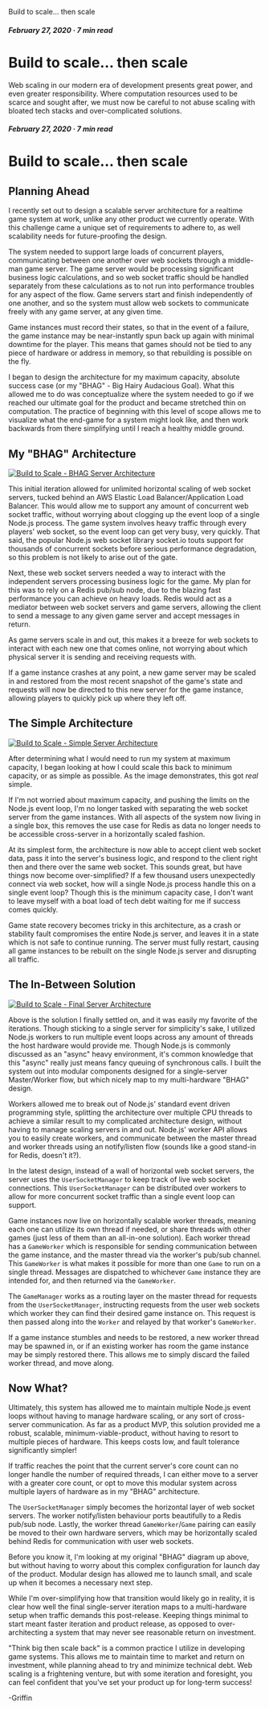 Build to scale... then scale

</title>

##### February 27, 2020 · 7 min read

# Build to scale... then scale

Web scaling in our modern era of development presents great power, and even greater responsibility. Where computation resources used to be scarce and sought after, we must now be careful to not abuse scaling with bloated tech stacks and over-complicated solutions.

</summary>

##### February 27, 2020 · 7 min read

# Build to scale... then scale

## Planning Ahead

I recently set out to design a scalable server architecture for a realtime game system at work, unlike any other product we currently operate. With this challenge came a unique set of requirements to adhere to, as well scalability needs for future-proofing the design.

The system needed to support large loads of concurrent players, communicating between one another over web sockets through a middle-man game server. The game server would be processing significant business logic calculations, and so web socket traffic should be handled separately from these calculations as to not run into performance troubles for any aspect of the flow. Game servers start and finish independently of one another, and so the system must allow web sockets to communicate freely with any game server, at any given time.

Game instances must record their states, so that in the event of a failure, the game instance may be near-instantly spun back up again with minimal downtime for the player. This means that games should not be tied to any piece of hardware or address in memory, so that rebuilding is possible on the fly.

I began to design the architecture for my maximum capacity, absolute success case (or my "BHAG" - Big Hairy Audacious Goal). What this allowed me to do was conceptualize where the system needed to go if we reached our ultimate goal for the product and became stretched thin on computation. The practice of beginning with this level of scope allows me to visualize what the end-game for a system might look like, and then work backwards from there simplifying until I reach a healthy middle ground.

## My "BHAG" Architecture

[![Build to Scale - BHAG Server Architecture](/images/scale/web-archi-initial.jpg "Build to Scale - BHAG Server Architecture")](/images/scale/web-archi-initial.jpg)

This initial iteration allowed for unlimited horizontal scaling of web socket servers, tucked behind an AWS Elastic Load Balancer/Application Load Balancer. This would allow me to support any amount of concurrent web socket traffic, without worrying about clogging up the event loop of a single Node.js process. The game system involves heavy traffic through every players' web socket, so the event loop can get very busy, very quickly. That said, the popular Node.js web socket library socket.io touts support for thousands of concurrent sockets before serious performance degradation, so this problem is not likely to arise out of the gate.

Next, these web socket servers needed a way to interact with the independent servers processing business logic for the game. My plan for this was to rely on a Redis pub/sub node, due to the blazing fast performance you can achieve on heavy loads. Redis would act as a mediator between web socket servers and game servers, allowing the client to send a message to any given game server and accept messages in return.

As game servers scale in and out, this makes it a breeze for web sockets to interact with each new one that comes online, not worrying about which physical server it is sending and receiving requests with.

If a game instance crashes at any point, a new game server may be scaled in and restored from the most recent snapshot of the game's state and requests will now be directed to this new server for the game instance, allowing players to quickly pick up where they left off.

## The Simple Architecture

[![Build to Scale - Simple Server Architecture](/images/scale/web-archi-simple.png "Build to Scale - Simple Server Architecture")](/images/scale/web-archi-simple.png)

After determining what I would need to run my system at maximum capacity, I began looking at how I could scale this back to minimum capacity, or as simple as possible. As the image demonstrates, this got _real_ simple.

If I'm not worried about maximum capacity, and pushing the limits on the Node.js event loop, I'm no longer tasked with separating the web socket server from the game instances. With all aspects of the system now living in a single box, this removes the use case for Redis as data no longer needs to be accessible cross-server in a horizontally scaled fashion.

At its simplest form, the architecture is now able to accept client web socket data, pass it into the server's business logic, and respond to the client right then and there over the same web socket. This sounds great, but have things now become over-simplified? If a few thousand users unexpectedly connect via web socket, how will a single Node.js process handle this on a single event loop? Though this is the minimum capacity case, I don't want to leave myself with a boat load of tech debt waiting for me if success comes quickly.

Game state recovery becomes tricky in this architecture, as a crash or stability fault compromises the entire Node.js server, and leaves it in a state which is not safe to continue running. The server must fully restart, causing all game instances to be rebuilt on the single Node.js server and disrupting all traffic.

## The In-Between Solution

[![Build to Scale - Final Server Architecture](/images/scale/web-archi-hood.jpg "Build to Scale - Final Server Architecture")](/images/scale/web-archi-hood.jpg)

Above is the solution I finally settled on, and it was easily my favorite of the iterations. Though sticking to a single server for simplicity's sake, I utilized Node.js workers to run multiple event loops across any amount of threads the host hardware would provide me. Though Node.js is commonly discussed as an "async" heavy environment, it's common knowledge that this "async" really just means fancy queuing of synchronous calls. I built the system out into modular components designed for a single-server Master/Worker flow, but which nicely map to my multi-hardware "BHAG" design.

Workers allowed me to break out of Node.js' standard event driven programming style, splitting the architecture over multiple CPU threads to achieve a similar result to my complicated architecture design, without having to manage scaling servers in and out. Node.js' worker API allows you to easily create workers, and communicate between the master thread and worker threads using an notify/listen flow (sounds like a good stand-in for Redis, doesn't it?).

In the latest design, instead of a wall of horizontal web socket servers, the server uses the `UserSocketManager` to keep track of live web socket connections. This `UserSocketManager` can be distributed over workers to allow for more concurrent socket traffic than a single event loop can support.

Game instances now live on horizontally scalable worker threads, meaning each one can utilize its own thread if needed, or share threads with other games (just less of them than an all-in-one solution). Each worker thread has a `GameWorker` which is responsible for sending communication between the game instance, and the master thread via the worker's pub/sub channel. This `GameWorker` is what makes it possible for more than one `Game` to run on a single thread. Messages are dispatched to whichever `Game` instance they are intended for, and then returned via the `GameWorker`.

The `GameManager` works as a routing layer on the master thread for requests from the `UserSocketManager`, instructing requests from the user web sockets which worker they can find their desired game instance on. This request is then passed along into the `Worker` and relayed by that worker's `GameWorker`.

If a game instance stumbles and needs to be restored, a new worker thread may be spawned in, or if an existing worker has room the game instance may be simply restored there. This allows me to simply discard the failed worker thread, and move along.

## Now What?

Ultimately, this system has allowed me to maintain multiple Node.js event loops without having to manage hardware scaling, or any sort of cross-server communication. As far as a product MVP, this solution provided me a robust, scalable, minimum-viable-product, without having to resort to multiple pieces of hardware. This keeps costs low, and fault tolerance significantly simpler!

If traffic reaches the point that the current server's core count can no longer handle the number of required threads, I can either move to a server with a greater core count, or opt to move this modular system across multiple layers of hardware as in my "BHAG" architecture.

The `UserSocketManager` simply becomes the horizontal layer of web socket servers. The worker notify/listen behaviour ports beautifully to a Redis pub/sub node. Lastly, the worker thread `GameWorker`/`Game` pairing can easily be moved to their own hardware servers, which may be horizontally scaled behind Redis for communication with user web sockets.

Before you know it, I'm looking at my original "BHAG" diagram up above, but without having to worry about this complex configuration for launch day of the product. Modular design has allowed me to launch small, and scale up when it becomes a necessary next step.

While I'm over-simplifying how that transition would likely go in reality, it is clear how well the final single-server iteration maps to a multi-hardware setup when traffic demands this post-release. Keeping things minimal to start meant faster iteration and product release, as opposed to over-architecting a system that may never see reasonable return on investment.

"Think big then scale back" is a common practice I utilize in developing game systems. This allows me to maintain time to market and return on investment, while planning ahead to try and minimize technical debt. Web scaling is a frightening venture, but with some iteration and foresight, you can feel confident that you've set your product up for long-term success!

-Griffin
